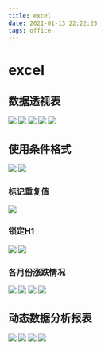 ```yaml
---
title: excel
date: 2021-01-13 22:22:25
tags: office
---
```


# excel

##  数据透视表

![](/images/office/excel/数据透视表/1.png)
![](/images/office/excel/数据透视表/2.png)
![](/images/office/excel/数据透视表/3.png)
![](/images/office/excel/数据透视表/4.png)
![](/images/office/excel/数据透视表/5.png)

## 使用条件格式

![](/images/office/excel/条件格式/1.png)
![](/images/office/excel/条件格式/2.png)

### 标记重复值

![](/images/office/excel/条件格式/3.png)

### 锁定H1

![](/images/office/excel/条件格式/4.png)
![](/images/office/excel/条件格式/5.png)

### 各月份涨跌情况

![](/images/office/excel/条件格式/各月份涨跌情况/1.png)
![](/images/office/excel/条件格式/各月份涨跌情况/2.png)
![](/images/office/excel/条件格式/各月份涨跌情况/3.png)
![](/images/office/excel/条件格式/各月份涨跌情况/4.png)


## 动态数据分析报表

![](/images/office/excel/动态数据分析报表/1.png)
![](/images/office/excel/动态数据分析报表/2.png)
![](/images/office/excel/动态数据分析报表/3png)
![](/images/office/excel/动态数据分析报表/4.png)






